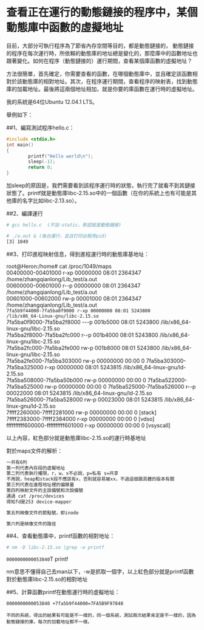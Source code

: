 # 查看正在運行的動態鏈接的程序中，某個動態庫中函數的虛擬地址


 目前，大部分可執行程序為了節省內存空間等目的，都是動態鏈接的， 動態鏈接的程序在每次運行時，所依賴的動態庫的地址總是變化的，那麼庫中的函數地址也跟著變化。如何在程序（動態鏈接的）運行期間，查看某個庫函數的虛擬地址？

方法很簡單，首先確定，你需要查看的函數，在哪個動態庫中，並且確定該函數相對於該動態庫的相對地址。其次，在程序運行期間，查看程序的映射表，找到動態庫的加載地址。最後將這兩個地址相加，就是你要的庫函數在運行時的虛擬地址。

我的系統是64位Ubuntu 12.04.1 LTS。

舉例如下：

##1、編寫測試程序hello.c：


```c
#include <stdio.h>
int main()
{
        printf("Hello world\n");
        sleep(-1);
        return 0;
}
```

加sleep的原因是，我們需要看到該程序運行時的狀態，執行完了就看不到其鏈接狀態了。printf就是動態庫libc-2.15.so中的一個函數（在你的系統上也有可能是其他庫的名字比如libc-2.13.so）。

##2、編譯運行

```sh
# gcc hello.c  (不加-static，默認就是動態鏈接)

# ./a.out & (後台運行，並且打印出程序pid)
[3] 1049   

```

##3、打印進程映射信息，得到進程運行時的動態庫基地址：



root@Heron:/home# cat /proc/1049/maps<br>
00400000-00401000 r-xp 00000000 08:01 2364347                         /home/zhangqianlong/Lib_test/a.out<br>
00600000-00601000 r--p 00000000 08:01 2364347                            /home/zhangqianlong/Lib_test/a.out<br>
00601000-00602000 rw-p 00001000 08:01 2364347                            /home/zhangqianlong/Lib_test/a.out<br>
`7fa5b9f44000-7fa5ba0f9000 r-xp 00000000 08:01 5243800                    /lib/x86_64-Linux-gnu/libc-2.15.so`<br>
7fa5ba0f9000-7fa5ba2f8000 ---p 001b5000 08:01 5243800                    /lib/x86_64-linux-gnu/libc-2.15.so<br>
7fa5ba2f8000-7fa5ba2fc000 r--p 001b4000 08:01 5243800                    /lib/x86_64-linux-gnu/libc-2.15.so<br>
7fa5ba2fc000-7fa5ba2fe000 rw-p 001b8000 08:01 5243800                    /lib/x86_64-linux-gnu/libc-2.15.so<br>
7fa5ba2fe000-7fa5ba303000 rw-p 00000000 00:00 0 
7fa5ba303000-7fa5ba325000 r-xp 00000000 08:01 5243815                    /lib/x86_64-linux-gnu/ld-2.15.so<br>
7fa5ba508000-7fa5ba50b000 rw-p 00000000 00:00 0 
7fa5ba522000-7fa5ba525000 rw-p 00000000 00:00 0 
7fa5ba525000-7fa5ba526000 r--p 00022000 08:01 5243815                    /lib/x86_64-linux-gnu/ld-2.15.so<br>
7fa5ba526000-7fa5ba528000 rw-p 00023000 08:01 5243815                    /lib/x86_64-linux-gnu/ld-2.15.so<br>
7ffff2260000-7ffff2281000 rw-p 00000000 00:00 0                          [stack]<br>
7ffff2383000-7ffff2384000 r-xp 00000000 00:00 0                          [vdso]<br>
ffffffffff600000-ffffffffff601000 r-xp 00000000 00:00 0                  [vsyscall]<br>



以上內容，紅色部分就是動態庫libc-2.15.so的運行時基地址

對於maps文件的解析：


```sh
一共有6列
第一列代表內存段的虛擬地址
第二列代表執行權限，r，w，x不必說，p=私有 s=共享
不用說，heap和stack段不應該有x，否則就容易被xx，不過這個跟具體的版本有關
第三列代表在進程地址裡的偏移量
第四列映射文件的主設備號和次設備號
通過 cat /proc/devices
得知fd是253 device-mapper

第五列映像文件的節點號，即inode

第六列是映像文件的路徑
```














##4、查看動態庫中，printf函數的相對地址：

```sh
# nm -D libc-2.15.so |grep -w printf  
```
`0000000000053840`T printf

nm意思不懂得自己去man以下，-w是抓取一個字，以上紅色部分就是printf函數對於動態庫libc-2.15.so的相對地址

##5、計算函數printf在動態運行時的虛擬地址：

`0000000000053840 +7fa5b9f44000=7FA5B9F97840`




`不同的系統，得出的結果有可能是不一樣的，同一個系統，測試兩次結果肯定是不一樣的，因為動態鏈接的庫，每次的加載地址都不一樣。`

